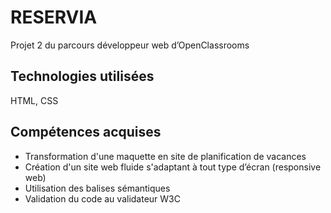 # RESERVIA
Projet 2 du parcours développeur web d’OpenClassrooms

## Technologies utilisées
HTML, CSS

## Compétences acquises
- Transformation d'une maquette en site de planification de vacances
- Création d'un site web fluide s'adaptant à tout type d’écran (responsive web)
- Utilisation des balises sémantiques
- Validation du code au validateur W3C